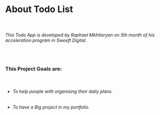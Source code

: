 # About Todo List

<br />

###### This Todo App is developed by Raphael Mkhitaryan on 5th month of his acceleration program in Sweeft Digital.

<br />

### This Project Goals are:

<br />

- ###### To help people with organising their daily plans.
- ###### To have a Big project in my portfolio.
